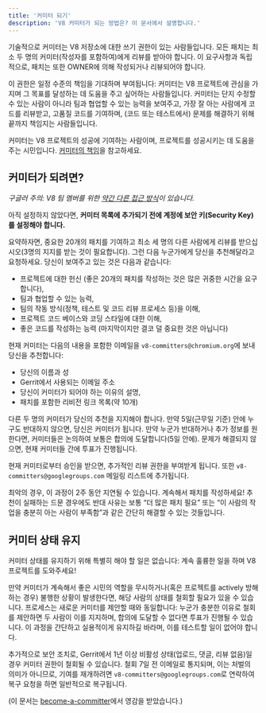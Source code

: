 ```yaml
---
title: '커미터 되기'
description: 'V8 커미터가 되는 방법은? 이 문서에서 설명합니다.'
---
```

기술적으로 커미터는 V8 저장소에 대한 쓰기 권한이 있는 사람들입니다. 모든 패치는 최소 두 명의 커미터(작성자를 포함하여)에게 리뷰를 받아야 합니다. 이 요구사항과 독립적으로, 패치는 또한 OWNER에 의해 작성되거나 리뷰되어야 합니다.

이 권한은 일정 수준의 책임을 기대하며 부여됩니다: 커미터는 V8 프로젝트에 관심을 가지며 그 목표를 달성하는 데 도움을 주고 싶어하는 사람들입니다. 커미터는 단지 수정할 수 있는 사람이 아니라 팀과 협업할 수 있는 능력을 보여주고, 가장 잘 아는 사람에게 코드를 리뷰받고, 고품질 코드를 기여하며, (코드 또는 테스트에서) 문제를 해결하기 위해 끝까지 책임지는 사람들입니다.

커미터는 V8 프로젝트의 성공에 기여하는 사람이며, 프로젝트를 성공시키는 데 도움을 주는 시민입니다. [커미터의 책임](/docs/committer-responsibility)을 참고하세요.

## 커미터가 되려면?

*구글러 주의: V8 팀 멤버를 위한 [약간 다른 접근 방식](http://go/v8/setup_permissions.md)이 있습니다.*

아직 설정하지 않았다면, **커미터 목록에 추가되기 전에 계정에 보안 키(Security Key)를 설정해야 합니다.**

요약하자면, 중요한 20개의 패치를 기여하고 최소 세 명의 다른 사람에게 리뷰를 받으십시오(3명의 지지를 받는 것이 필요합니다). 그런 다음 누군가에게 당신을 추천해달라고 요청하세요. 당신이 보여주고 있는 것은 다음과 같습니다:

- 프로젝트에 대한 헌신 (좋은 20개의 패치를 작성하는 것은 많은 귀중한 시간을 요구합니다),
- 팀과 협업할 수 있는 능력,
- 팀의 작동 방식(정책, 테스트 및 코드 리뷰 프로세스 등)을 이해,
- 프로젝트 코드 베이스와 코딩 스타일에 대한 이해,
- 좋은 코드를 작성하는 능력 (마지막이지만 결코 덜 중요한 것은 아닙니다)

현재 커미터는 다음의 내용을 포함한 이메일을 `v8-committers@chromium.org`에 보내 당신을 추천합니다:

- 당신의 이름과 성
- Gerrit에서 사용되는 이메일 주소
- 당신이 커미터가 되어야 하는 이유의 설명,
- 패치를 포함한 리비전 링크 목록(약 10개)

다른 두 명의 커미터가 당신의 추천을 지지해야 합니다. 만약 5일(근무일 기준) 안에 누구도 반대하지 않으면, 당신은 커미터가 됩니다. 만약 누군가 반대하거나 추가 정보를 원한다면, 커미터들은 논의하여 보통은 합의에 도달합니다(5일 안에). 문제가 해결되지 않으면, 현재 커미터들 간에 투표가 진행됩니다.

현재 커미터로부터 승인을 받으면, 추가적인 리뷰 권한을 부여받게 됩니다. 또한 `v8-committers@googlegroups.com` 메일링 리스트에 추가됩니다.

최악의 경우, 이 과정이 2주 동안 지연될 수 있습니다. 계속해서 패치를 작성하세요! 추천이 실패하는 드문 경우에도 반대 사유는 보통 “더 많은 패치 필요” 또는 “이 사람의 작업을 충분히 아는 사람이 부족함”과 같은 간단히 해결할 수 있는 것들입니다.

## 커미터 상태 유지

커미터 상태를 유지하기 위해 특별히 해야 할 일은 없습니다: 계속 훌륭한 일을 하며 V8 프로젝트를 도와주세요!

만약 커미터가 계속해서 좋은 시민의 역할을 무시하거나(혹은 프로젝트를 actively 방해하는 경우) 불행한 상황이 발생한다면, 해당 사람의 상태를 철회할 필요가 있을 수 있습니다. 프로세스는 새로운 커미터를 제안할 때와 동일합니다: 누군가 충분한 이유로 철회를 제안하면 두 사람이 이를 지지하며, 합의에 도달할 수 없다면 투표가 진행될 수 있습니다. 이 과정을 간단하고 실용적이게 유지하길 바라며, 이를 테스트할 일이 없어야 합니다.

추가적으로 보안 조치로, Gerrit에서 1년 이상 비활성 상태(업로드, 댓글, 리뷰 없음)일 경우 커미터 권한이 철회될 수 있습니다. 철회 7일 전 이메일로 통지되며, 이는 처벌의 의미가 아니므로, 기여를 재개하려면 `v8-committers@googlegroups.com`로 연락하여 복구 요청을 하면 일반적으로 복구됩니다.

(이 문서는 [become-a-committer](https://dev.chromium.org/getting-involved/become-a-committer)에서 영감을 받았습니다.)
